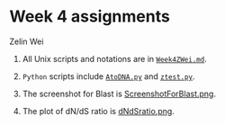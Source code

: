 # Week 4 assignments

Zelin Wei

1. All Unix scripts and notations are in [`Week4ZWei.md`](Week4ZWei.md).

2. `Python` scripts include [`AtoDNA.py`](AtoDNA.py) and [`ztest.py`](ztest.py).

3. The screenshot for Blast is [ScreenshotForBlast.png](ScreenshotForBlast.png).

4. The plot of dN/dS ratio is [dNdSratio.png](dNdSratio.png).
